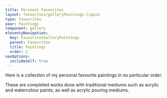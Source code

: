 ```yaml
---
title: Personal Favourites
layout: favourites/galleryPaintings.liquid
type: favourites
year: Paintings
component: gallery
eleventyNavigation:
  key: FavouritesGalleryPaintings
  parent: Favourites
  title: Paintings
  order: 2
navOptions:
  includeSelf: true
---
```


Here is a collection of my personal favourite paintings in no particular order.

These are completed works done with traditional mediums such as acrylic and watercolour paints, as well as acrylic pouring mediums.

